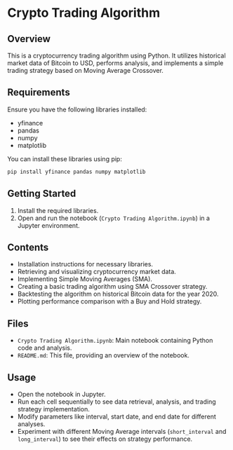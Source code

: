 # Crypto Trading Algorithm

## Overview
This is a cryptocurrency trading algorithm using Python. It utilizes historical market data of Bitcoin to USD, performs analysis, and implements a simple trading strategy based on Moving Average Crossover.

## Requirements
Ensure you have the following libraries installed:
- yfinance
- pandas
- numpy
- matplotlib

You can install these libraries using pip:
```bash
pip install yfinance pandas numpy matplotlib
```

## Getting Started
1. Install the required libraries.
2. Open and run the notebook (`Crypto Trading Algorithm.ipynb`) in a Jupyter environment.

## Contents
- Installation instructions for necessary libraries.
- Retrieving and visualizing cryptocurrency market data.
- Implementing Simple Moving Averages (SMA).
- Creating a basic trading algorithm using SMA Crossover strategy.
- Backtesting the algorithm on historical Bitcoin data for the year 2020.
- Plotting performance comparison with a Buy and Hold strategy.

## Files
- `Crypto Trading Algorithm.ipynb`: Main notebook containing Python code and analysis.
- `README.md`: This file, providing an overview of the notebook.

## Usage
- Open the notebook in Jupyter.
- Run each cell sequentially to see data retrieval, analysis, and trading strategy implementation.
- Modify parameters like interval, start date, and end date for different analyses.
- Experiment with different Moving Average intervals (`short_interval` and `long_interval`) to see their effects on strategy performance.
